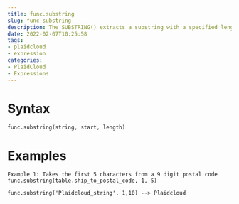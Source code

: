 ```yaml
---
title: func.substring
slug: func-substring
description: The SUBSTRING() extracts a substring with a specified length starting from a location in an input string
date: 2022-02-07T10:25:58
tags:
- plaidcloud
- expression
categories:
- PlaidCloud
- Expressions
---
```



# Syntax



```
func.substring(string, start, length)
```


# Examples



```
Example 1: Takes the first 5 characters from a 9 digit postal code func.substring(table.ship_to_postal_code, 1, 5)  
  
func.substring('Plaidcloud_string', 1,10) --> Plaidcloud
```
